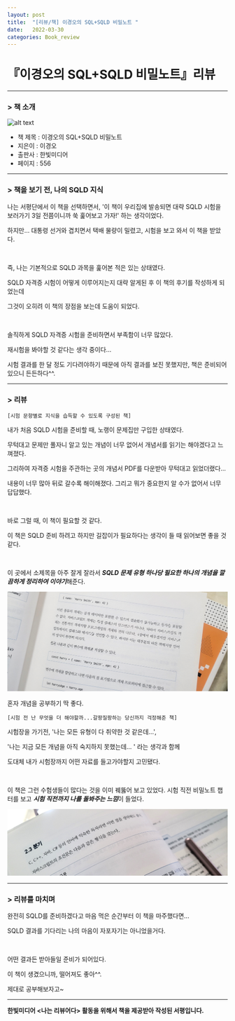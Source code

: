 ```yaml
---
layout: post
title:  "[리뷰/책] 이경오의 SQL+SQLD 비밀노트 "
date:   2022-03-30
categories: Book_review
---
```


# 『이경오의 SQL+SQLD 비밀노트』리뷰

---
###  > 책 소개

![alt text](/public/img/bookphoto.jpg)

  * 책 제목 : 이경오의 SQL+SQLD 비밀노트
  * 지은이 : 이경오
  * 출판사 : 한빛미디어
  * 페이지 : 556
        
---
###  > 책을 보기 전, 나의 SQLD 지식


나는 서평단에서 이 책을 선택하면서, '이 책이 우리집에 발송되면 대략 SQLD 시험을 보러가기 3일 전쯤이니까 쑥 훑어보고 가자!' 하는 생각이었다. 

하지만... 대통령 선거와 겹치면서 택배 물량이 밀렸고, 시험을 보고 와서 이 책을 받았다.

​

즉, 나는 기본적으로 SQLD 과목을 훑어본 적은 있는 상태였다.

SQLD 자격증 시험이 어떻게 이루어지는지 대략 알게된 후 이 책의 후기를 작성하게 되었는데

그것이 오히려 이 책의 장점을 보는데 도움이 되었다.

​

솔직하게 SQLD 자격증 시험을 준비하면서 부족함이 너무 많았다.

재시험을 봐야할 것 같다는 생각 중이다...

시험 결과를 한 달 정도 기다려야하기 때문에 아직 결과를 보진 못했지만, 책은 준비되어있으니 든든하다^^.

---
###  > 리뷰

	[시험 문항별로 지식을 습득할 수 있도록 구성된 책]
  
내가 처음 SQLD 시험을 준비할 때, 노랭이 문제집만 구입한 상태였다.

무턱대고 문제만 풀자니 알고 있는 개념이 너무 없어서 개념서를 읽기는 해야겠다고 느껴졌다. 

 

그리하여 자격증 시험을 주관하는 곳의 개념서 PDF를 다운받아 무턱대고 읽었더랬다...

내용이 너무 많아 뒤로 갈수록 해이해졌다. 그리고 뭐가 중요한지 알 수가 없어서 너무 답답했다.

​

바로 그럴 때, 이 책이 필요할 것 같다.

이 책은 SQLD 준비 하려고 하지만 길잡이가 필요하다는 생각이 들 때 읽어보면 좋을 것 같다. 

​

이 곳에서 소제목을 아주 잘게 잘라서 ***SQLD 문제 유형 하나당 필요한 하나의 개념을 깔끔하게 정리하여 이야기***해준다. 

![alt text](/public/img/review1_js.jpg)

혼자 개념을 공부하기 딱 좋다.

	[시험 전 난 무엇을 더 해야할까...갈팡질팡하는 당신까지 걱정해준 책]

시험장을 가기전, '나는 모든 유형이 다 취약한 것 같은데...',

'나는 지금 모든 개념을 아직 숙지하지 못했는데... ' 라는 생각과 함께 

도대체 내가 시험장까지 어떤 자료를 들고가야할지 고민됐다.

​

이 책은 그런 수험생들이 많다는 것을 이미 꿰뚫어 보고 있었다. 시험 직전 비밀노트 챕터를 보고 ***시험 직전까지 나를 돌봐주는 느낌***이 들었다. 

![alt text](/public/img/review2_js.jpg)


---

###  >  리뷰를 마치며

완전히 SQLD를 준비하겠다고 마음 먹은 순간부터 이 책을 마주했다면...

SQLD 결과를 기다리는 나의 마음이 자포자기는 아니었을거다.

​

어떤 결과든 받아들일 준비가 되어있다.

이 책이 생겼으니까, 떨어져도 좋아^^.

제대로 공부해보자고~

---

  **한빛미디어 <나는 리뷰어다> 활동을 위해서 책을 제공받아 작성된 서평입니다.**

